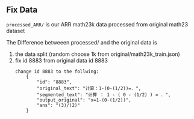 ## Fix Data 
`processed_ARR/` is our ARR math23k data processed from original math23 dataset

The Difference betweeen processed/ and the original data is 
1. the data split (random choose 1k from original/math23k_train.json)
2. fix id 8883 from original data
    id 8883 
    ```
    change id 8883 to the follwing:
        {
            "id": "8883",
            "original_text": "计算：1-(0-(1/2))=．",
            "segmented_text": "计算 ： 1 - ( 0 - (1/2) ) = ．",
            "output_original": "x=1-(0-(1/2))",
            "ans": "(3)/(2)"
        }
    ```